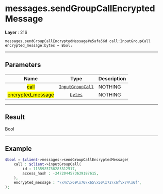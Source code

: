 # messages.sendGroupCallEncryptedMessage

**Layer** : 216

```tl
messages.sendGroupCallEncryptedMessage#e5afa56d call:InputGroupCall encrypted_message:bytes = Bool;
```

---

## Parameters

| Name | Type | Description |
| :---: | :---: | :--- |
| <mark>call</mark> | [`InputGroupCall`](type/InputGroupCall) | NOTHING |
| <mark>encrypted_message</mark> | [`bytes`](type/bytes) | NOTHING |

---

## Result

[Bool](type/Bool)

---

## Example

```php
$bool = $client->messages->sendGroupCallEncryptedMessage(
	call : $client->inputGroupCall(
		id : 1135985786283312517,
		access_hash : -2472044573639187615,
	),
	encrypted_message : "\x4c\x69\x76\x65\x50\x72\x6f\x74\x6f",
);
```
